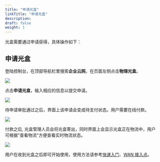 ```yaml
---
title: "申请光盒"
linkTitle: "申请光盒"
description:
draft: false
weight: 1
---
```



光盒需要通过申请获得，具体操作如下：

## 申请光盒

登陆控制台，在顶部导航栏里搜索**企业云网**，在页面左侧点击**物理光盒**。

![](../../_images/apply_cpe.png)

点击**申请光盒**，输入相应的信息以提交申请。

![](../../_images/apply_cpe_info.png)

待申请审批通过之后，界面上该申请会变成待支付状态。用户需要在线付款。

![](../../_images/to_pay_cpe.png)

付款之后, 光盒管理人员会将光盒寄出，同时界面上会显示光盒正在物流中，用户可根据"查看物流"方便查看实时物流状态。

![](../../_images/delivering_cpe.png)

用户在收到光盒之后即可开始使用，使用方法请参考[快速入门](../../../sd-wan/quick-start/cpe_connect_vpc)、[WAN 接入点](../../../sd-wan/manual/wan_access)。


